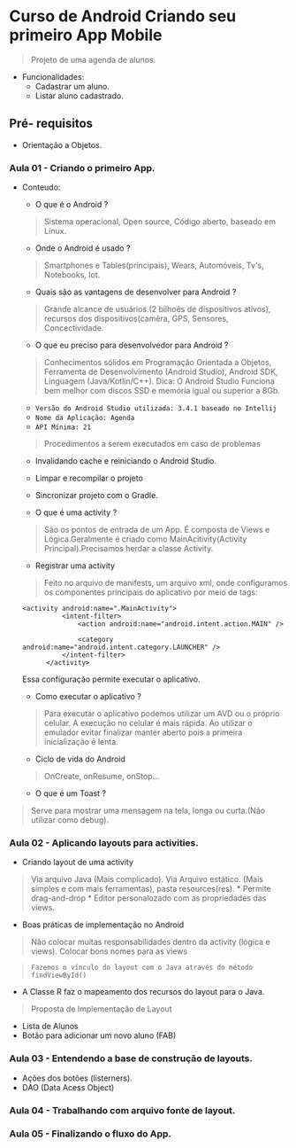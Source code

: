 # Curso de Android Criando seu primeiro App Mobile
> Projeto de uma agenda de alunos.
* Funcionalidades: 
  * Cadastrar um aluno.
  * Listar aluno cadastrado.

## Pré- requisitos
* Orientação a Objetos.

### Aula 01 - Criando o primeiro App.
* Conteudo:
  * O que é o Android ?
  > Sistema operacional, Open source, Código aberto, baseado em Linux.
  * Onde o Android é usado ?
  > Smartphones e Tables(principais), Wears, Automóveis, Tv's, Notebooks, Iot.
  * Quais são as vantagens de desenvolver para Android ?
  > Grande alcance de usuários.(2 bilhoês de dispositivos ativos), recursos dos dispositivos(camêra, GPS, Sensores, Concectividade. 
  * O que eu preciso para desenvolvedor para Android ?
  > Conhecimentos sólidos em Programação Orientada a Objetos, Ferramenta de Desenvolvimento (Android Studio), Android SDK, Linguagem (Java/Kotlin/C++).
  > Dica: O Android Studio Funciona bem melhor com discos SSD e memória igual ou superior a 8Gb.
  * `Versão do Android Studio utilizada: 3.4.1 baseado no Intellij`
  * `Nome da Aplicação: Agenda`
  * `API Mínima: 21`
  > Procedimentos a serem executados em caso de problemas
  * Invalidando cache e reiniciando o Android Studio.
  * Limpar e recompilar o projeto
  * Sincronizar projeto com o Gradle.
  
  * O que é uma activity ?
  > São os pontos de entrada de um App. É composta de Views e Lógica.Geralmente é criado como MainAcitivity(Activity Principal).Precisamos herdar a classe Activity.
  
  * Registrar uma activity
  > Feito no arquivo de manifests, um arquivo xml, onde configuramos os componentes principais do aplicativo por meio de tags:
  ```
  <activity android:name=".MainActivity">
            <intent-filter>
                <action android:name="android.intent.action.MAIN" />

                <category android:name="android.intent.category.LAUNCHER" />
            </intent-filter>
        </activity>
  ```
  Essa configuração permite executar o aplicativo.
  
  * Como executar o aplicativo ?
  > Para executar o aplicativo podemos utilizar um AVD ou o próprio celular. A execução no celular é mais rápida. Ao utilizar o emulador evitar finalizar manter aberto pois a primeira inicialização é lenta.
  
  * Ciclo de vida do Android
  > OnCreate, onResume, onStop...
  
  * O que é um Toast ?
 > Serve para mostrar uma mensagem na tela, longa ou curta.(Não utilizar como debug).
  
### Aula 02 - Aplicando layouts para activities.
  * Criando layout de uma activity
  > Via arquivo Java (Mais complicado).
  > Via Arquivo estático. (Mais simples e com mais ferramentas), pasta resources(res).
    * Permite drag-and-drop
    * Editor personalozado com as propriedades das views.
  
  * Boas práticas de implementação no Android
  > Não colocar muitas responsabilidades dentro da activity (lógica e views).
  > Colocar bons nomes para as views
 
  > `Fazemos o vínculo do layout com o Java através do método findViewById()`
  * A Classe R faz o mapeamento dos recursos do layout para o Java.
  
  > Proposta de Implementação de Layout
  * Lista de Alunos
  * Botão para adicionar um novo aluno (FAB)

  
### Aula 03 - Entendendo a base de construção de layouts.
  > 
  * Ações dos botôes (listerners).
  * DAO (Data Acess Object)
### Aula 04 - Trabalhando com arquivo fonte de layout.
### Aula 05 - Finalizando o fluxo do App.


